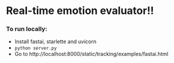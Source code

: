 # Real-time emotion evaluator!!

### To run locally:
  - Install fastai, starlette and uvicorn
  - `python server.py`
  - Go to http://localhost:8000/static/tracking/examples/fastai.html